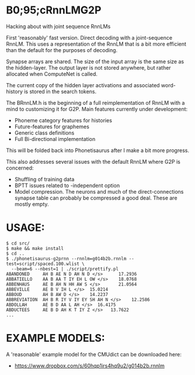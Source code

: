 B0;95;cRnnLMG2P
========

Hacking about with joint sequence RnnLMs

First 'reasonably' fast version.  Direct decoding with a joint-sequence RnnLM.
This uses a representation of the RnnLM that is a bit more efficient than the 
default for the purposes of decoding.

Synapse arrays are shared.
The size of the input array is the same size as the hidden-layer.
The output layer is not stored anywhere, but rather allocated when ComputeNet is called.

The current copy of the hidden layer activations and associated word-history
is stored in the search tokens.

The BRnnLM.h is the beginning of a full reimplementation of RnnLM with a mind to 
customizing it for G2P.  Main features currently under development:
  * Phoneme category features for histories
  * Future-features for graphemes
  * Generic class definitions
  * Full Bi-directional implementation

This will be folded back into Phonetisaurus after I make a bit more progress.

This also addresses several issues with the default RnnLM where G2P is concerned:
  * Shuffling of training data
  * BPTT issues related to -independent option
  * Model compression.  The neurons and much of the direct-connections synapse 
     table can probably be compressed a good deal.  These are mostly empty.

USAGE:
================
```
$ cd src/
$ make && make install
$ cd ..
$ ./phonetisaurus-g2prnn --rnnlm=g014b2b.rnnlm --test=script/spaced.100.wlist \
  --beam=6 --nbest=1 | ./script/prettify.pl
ABANDONED     AH B AE N D AH N D </s>	   17.2936
ABBATIELLO    AA B AA T IY EH L OW </s>	   18.0768
ABBENHAUS     AE B AH N HH AW S </s>	   21.0564
ABBEVILLE     AE B V IH L </s>	15.0214
ABBOUD	      AH B AW D </s>	14.2237
ABBREVIATION  AH B R IY V IY EY SH AH N </s>	12.2586
ABDOLLAH      AE B D AA L AH </s>  16.4175
ABDUCTEES     AE B D AH K T IY Z </s>	13.7622
...
```

EXAMPLE MODELS:
================
A 'reasonable' example model for the CMUdict can be downloaded here:

 * https://www.dropbox.com/s/60hqp1irs4hq9u2/g014b2b.rnnlm

